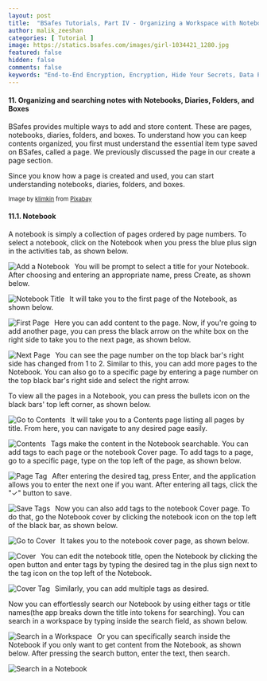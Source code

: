 ```yaml
---
layout: post
title:  "BSafes Tutorials, Part IV - Organizing a Workspace with Notebooks, Diaries, Folders, and Boxes"
author: malik_zeeshan 
categories: [ Tutorial ]
image: https://statics.bsafes.com/images/girl-1034421_1280.jpg 
featured: false 
hidden: false
comments: false
keywords: "End-to-End Encryption, Encryption, Hide Your Secrets, Data Protection, Note-Taking, Notebook, Backup"
---
```


#### 11.  Organizing and searching notes with Notebooks, Diaries, Folders, and Boxes
BSafes provides multiple ways to add and store content. These are pages, notebooks, diaries, folders, and boxes. To understand how you can keep contents organized, you first must understand the essential item type saved on BSafes, called a page. We previously discussed the page in our create a page section.

Since you know how a page is created and used, you can start understanding notebooks, diaries, folders, and boxes.

<sup>Image by <a href="https://pixabay.com/users/klimkin-1298145/?utm_source=link-attribution&amp;utm_medium=referral&amp;utm_campaign=image&amp;utm_content=1034421">klimkin</a> from <a href="https://pixabay.com/?utm_source=link-attribution&amp;utm_medium=referral&amp;utm_campaign=image&amp;utm_content=1034421">Pixabay</a></sup>

#### 11.1. Notebook
A notebook is simply a collection of pages ordered by page numbers. To select a notebook, click on the Notebook when you press the blue plus sign in the activities tab, as shown below.

<img src="https://statics.bsafes.com/images/Tutorial_11-1-1_v2.png"
     alt="Add a Notebook"
     style="float: left; margin-right: 10px;" /> 

You will be prompt to select a title for your Notebook. After choosing and entering an appropriate name, press Create, as shown below.

<img src="https://statics.bsafes.com/images/Tutorial_11-1-2_v2.png"
     alt="Notebook Title"
     style="float: left; margin-right: 10px;" />

It will take you to the first page of the Notebook, as shown below.

<img src="https://statics.bsafes.com/images/Tutorial_11-1-3_v2.png"
     alt="First Page"
     style="float: left; margin-right: 10px;" />

Here you can add content to the page. Now, if you're going to add another page, you can press the black arrow on the white box on the right side to take you to the next page, as shown below.

<img src="https://statics.bsafes.com/images/Tutorial_11-1-4_v2.png"
     alt="Next Page"
     style="float: left; margin-right: 10px;" />

You can see the page number on the top black bar's right side has changed from 1 to 2. Similar to this, you can add more pages to the Notebook. You can also go to a specific page by entering a page number on the top black bar's right side and select the right arrow.

To view all the pages in a Notebook, you can press the bullets icon on the black bars' top left corner, as shown below.

<img src="https://statics.bsafes.com/images/Tutorial_11-1-5_v2.png"
     alt="Go to Contents"
     style="float: left; margin-right: 10px;" />

It will take you to a Contents page listing all pages by title. From here, you can navigate to any desired page easily.

<img src="https://statics.bsafes.com/images/Tutorial_11-1-6_v2.png"
     alt="Contents"
     style="float: left; margin-right: 10px;" />

Tags make the content in the Notebook searchable. You can add tags to each page or the notebook Cover page. To add tags to a page, go to a specific page, type on the top left of the page, as shown below.

<img src="https://statics.bsafes.com/images/Tutorial_11-1-7_v2.png"
     alt="Page Tag"
     style="float: left; margin-right: 10px;" />

After entering the desired tag,  press Enter, and the application allows you to enter the next one if you want. After entering all tags, click the "✓" button to save.

<img src="https://statics.bsafes.com/images/Tutorial_11-1-8_v2.png"
     alt="Save Tags"
     style="float: left; margin-right: 10px;" />

Now you can also add tags to the notebook Cover page. To do that, go the Notebook cover by clicking the notebook icon on the top left of the black bar, as shown below.

<img src="https://statics.bsafes.com/images/Tutorial_11-1-9_v2.png"
     alt="Go to Cover"
     style="float: left; margin-right: 10px;" />

It takes you to the notebook cover page, as shown below.

<img src="https://statics.bsafes.com/images/Tutorial_11-1-10_v2.png"
     alt="Cover"
     style="float: left; margin-right: 10px;" />

You can edit the notebook title, open the Notebook by clicking the open button and enter tags by typing the desired tag in the plus sign next to the tag icon on the top left of the Notebook.


<img src="https://statics.bsafes.com/images/Tutorial_11-1-11_v2.png"
     alt="Cover Tag"
     style="float: left; margin-right: 10px;" />

Similarly, you can add multiple tags as desired.

Now you can effortlessly search our Notebook by using either tags or title names(the app breaks down the title into tokens for searching). You can search in a workspace by typing inside the search field, as shown below.

<img src="https://statics.bsafes.com/images/Tutorial_11-1-12_v2.png"
     alt="Search in a Workspace"
     style="float: left; margin-right: 10px;" />

Or you can specifically search inside the Notebook if you only want to get content from the Notebook, as shown below. After pressing the search button, enter the text, then search. 

<img src="https://statics.bsafes.com/images/Tutorial_11-1-13_v2.png"
     alt="Search in a Notebook"
     style="float: left; margin-right: 10px;" />



